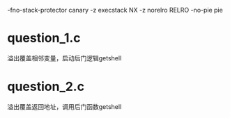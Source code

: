 -fno-stack-protector   canary
-z execstack 		NX
-z norelro 		RELRO
-no-pie		pie

# question_1.c
溢出覆盖相邻变量，启动后门逻辑getshell

# question_2.c
溢出覆盖返回地址，调用后门函数getshell